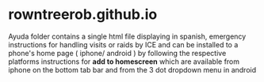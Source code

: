 # rowntreerob.github.io
Ayuda folder contains a single html file displaying in spanish, emergency instructions for handling visits or raids by ICE and can be installed to a phone's home page ( iphone/ android ) by following the respective platforms instructions for
   **add to homescreen**
which are available from iphone on the bottom tab bar 
and from the 3 dot dropdown menu in android 
